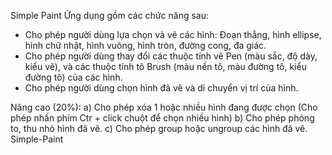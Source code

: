 Simple Paint
Ứng dụng gồm các chức năng sau:
-	Cho phép người dùng lựa chọn và vẽ các hình: Đoạn thẳng, hình ellipse, hình chữ nhật, hình vuông, hình tròn, đường cong, đa giác.
-	Cho phép người dùng thay đổi các thuộc tính vẽ Pen (màu sắc, độ dày, kiểu vẽ), và các thuộc tính tô Brush (màu nền tô, màu đường tô, kiểu đường tô) của các hình.
-	Cho phép người dùng chọn hình đã vẽ và di chuyển vị trí của hình.

Nâng cao (20%):
a)	Cho phép xóa 1 hoặc nhiều hình đang được chọn (Cho phép nhấn phím Ctr + click chuột để chọn nhiều hình)
b)	Cho phép phóng to, thu nhỏ hình đã vẽ.
c)	Cho phép group hoặc ungroup các hình đã vẽ.
S i m p l e - P a i n t  
 